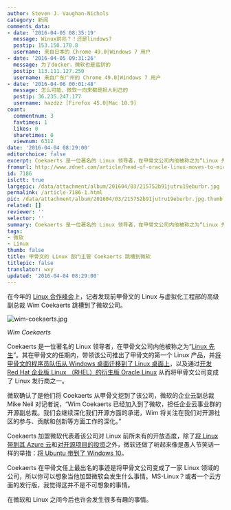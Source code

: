 ```yaml
---
author: Steven J. Vaughan-Nichols
category: 新闻
comments_data:
- date: '2016-04-05 08:35:19'
  message: Winux前兆？！还是lindows?
  postip: 153.150.178.8
  username: 来自日本的 Chrome 49.0|Windows 7 用户
- date: '2016-04-05 09:31:26'
  message: 为了docker，微软也是蛮拼的
  postip: 113.111.127.250
  username: 来自广东广州的 Chrome 49.0|Windows 7 用户
- date: '2016-04-06 00:01:48'
  message: 怎么可能，微软一向来都是损人利己的
  postip: 36.235.247.177
  username: hazdzz [Firefox 45.0|Mac 10.9]
count:
  commentnum: 3
  favtimes: 1
  likes: 0
  sharetimes: 0
  viewnum: 6312
date: '2016-04-04 08:29:00'
editorchoice: false
excerpt: Coekaerts 是一位著名的 Linux 领导者，在甲骨文公司内他被称之为“Linux 先生”。
fromurl: http://www.zdnet.com/article/head-of-oracle-linux-moves-to-microsoft/
id: 7186
islctt: true
largepic: /data/attachment/album/201604/03/215752b91jutru19eburbr.jpg
permalink: /article-7186-1.html
pic: /data/attachment/album/201604/03/215752b91jutru19eburbr.jpg.thumb.jpg
related: []
reviewer: ''
selector: ''
summary: Coekaerts 是一位著名的 Linux 领导者，在甲骨文公司内他被称之为“Linux 先生”。
tags:
- 微软
- Linux
thumb: false
title: 甲骨文的 Linux 部门主管 Coekaerts 跳槽到微软
titlepic: false
translator: wxy
updated: '2016-04-04 08:29:00'
---
```


在今年的 [Linux 合作峰会](http://events.linuxfoundation.org/events/collaboration-summit)上，记者发现前甲骨文的 Linux 与虚拟化工程部的高级副总裁 Wim Coekaerts 跳槽到了微软公司。


![wim-coekaerts.jpg](/data/attachment/album/201604/03/215752b91jutru19eburbr.jpg)


*Wim Coekaerts*


Coekaerts 是一位著名的 Linux 领导者，在甲骨文公司内他被称之为“[Linux 先生](http://www.zdnet.com/article/mr-linux-treads-a-narrow-path/)”。其在甲骨文的任期内，带领该公司推出了甲骨文的第一个 Linux 产品，并[将甲骨文的程序员队伍从 Windows 桌面迁移到了 Linux 桌面上](http://www.zdnet.com/article/oracle-to-finish-linux-makeover-this-year/)，以及通过[开发 Red Hat 企业版 Linux （RHEL）的衍生版 Oracle Linux](http://www.baselinemag.com/c/a/Business-Intelligence/What-to-Make-of-Oracle-vs-Red-Hat) 从而将甲骨文公司变成了 Linux 发行商之一。


微软确认了是他们将 Coekaerts 从甲骨文挖到了该公司，微软的企业云副总裁 Mike Neil 对记者说，“Wim Coekaerts 已经加入到了微软，担任企业云事业群的开源副总裁。我们会继续深化我们开源方面的承诺，Wim 将关注在我们对开源社区的参与、贡献和创新等方面工作的深化。”


Coekaerts 加盟微软代表着该公司对 Linux 前所未有的开放态度，除了[将 Linux 带到其 Azure 云](/article-5889-1.html)和[对开源项目的投资](http://www.zdnet.com/article/linux-and-open-source-have-won-get-over-it/)之外，微软还做了听起来像是愚人节笑话一样的举措：[将 Ubuntu 带到了 Windows 10](/article-7177-1.html)。


Coekaerts 在甲骨文任上最出名的事迹是将甲骨文公司变成了一家 Linux 领域的公司，所以你可以想象当他加盟微软会发生什么事情。MS-Linux？或者一个云方面的发行版，我觉得这并不是不可想象的事情。


在微软和 Linux 之间今后也许会发生很多有趣的事情。